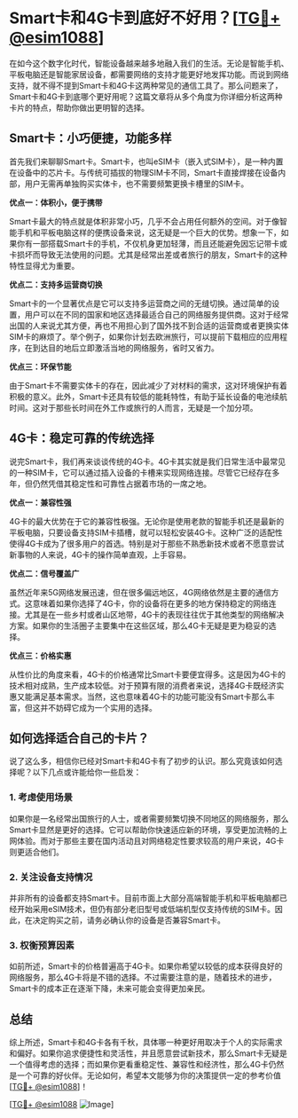 # Smart卡和4G卡到底好不好用？[[TG💪+ @esim1088](https://t.me/s/esim1088)]

在如今这个数字化时代，智能设备越来越多地融入我们的生活。无论是智能手机、平板电脑还是智能家居设备，都需要网络的支持才能更好地发挥功能。而说到网络支持，就不得不提到Smart卡和4G卡这两种常见的通信工具了。那么问题来了，Smart卡和4G卡到底哪个更好用呢？这篇文章将从多个角度为你详细分析这两种卡片的特点，帮助你做出更明智的选择。

## Smart卡：小巧便捷，功能多样

首先我们来聊聊Smart卡。Smart卡，也叫eSIM卡（嵌入式SIM卡），是一种内置在设备中的芯片卡。与传统可插拔的物理SIM卡不同，Smart卡直接焊接在设备内部，用户无需再单独购买实体卡，也不需要频繁更换卡槽里的SIM卡。

**优点一：体积小，便于携带**

Smart卡最大的特点就是体积非常小巧，几乎不会占用任何额外的空间。对于像智能手机和平板电脑这样的便携设备来说，这无疑是一个巨大的优势。想象一下，如果你有一部搭载Smart卡的手机，不仅机身更加轻薄，而且还能避免因忘记带卡或卡损坏而导致无法使用的问题。尤其是经常出差或者旅行的朋友，Smart卡的这种特性显得尤为重要。

**优点二：支持多运营商切换**

Smart卡的一个显著优点是它可以支持多运营商之间的无缝切换。通过简单的设置，用户可以在不同的国家和地区选择最适合自己的网络服务提供商。这对于经常出国的人来说尤其方便，再也不用担心到了国外找不到合适的运营商或者更换实体SIM卡的麻烦了。举个例子，如果你计划去欧洲旅行，可以提前下载相应的应用程序，在到达目的地后立即激活当地的网络服务，省时又省力。

**优点三：环保节能**

由于Smart卡不需要实体卡的存在，因此减少了对材料的需求，这对环境保护有着积极的意义。此外，Smart卡还具有较低的能耗特性，有助于延长设备的电池续航时间。这对于那些长时间在外工作或旅行的人而言，无疑是一个加分项。

## 4G卡：稳定可靠的传统选择

说完Smart卡，我们再来谈谈传统的4G卡。4G卡其实就是我们日常生活中最常见的一种SIM卡，它可以通过插入设备的卡槽来实现网络连接。尽管它已经存在多年，但仍然凭借其稳定性和可靠性占据着市场的一席之地。

**优点一：兼容性强**

4G卡的最大优势在于它的兼容性极强。无论你是使用老款的智能手机还是最新的平板电脑，只要设备支持SIM卡插槽，就可以轻松安装4G卡。这种广泛的适配性使得4G卡成为了很多用户的首选。特别是对于那些不熟悉新技术或者不愿意尝试新事物的人来说，4G卡的操作简单直观，上手容易。

**优点二：信号覆盖广**

虽然近年来5G网络发展迅速，但在很多偏远地区，4G网络依然是主要的通信方式。这意味着如果你选择了4G卡，你的设备将在更多的地方保持稳定的网络连接。尤其是在一些乡村或者山区地带，4G卡的表现往往优于其他类型的网络解决方案。如果你的生活圈子主要集中在这些区域，那么4G卡无疑是更为稳妥的选择。

**优点三：价格实惠**

从性价比的角度来看，4G卡的价格通常比Smart卡要便宜得多。这是因为4G卡的技术相对成熟，生产成本较低。对于预算有限的消费者来说，选择4G卡既经济实惠又能满足基本需求。当然，这也意味着4G卡的功能可能没有Smart卡那么丰富，但这并不妨碍它成为一个实用的选择。

## 如何选择适合自己的卡片？

说了这么多，相信你已经对Smart卡和4G卡有了初步的认识。那么究竟该如何选择呢？以下几点或许能给你一些启发：

### 1. 考虑使用场景

如果你是一名经常出国旅行的人士，或者需要频繁切换不同地区的网络服务，那么Smart卡显然是更好的选择。它可以帮助你快速适应新的环境，享受更加流畅的上网体验。而对于那些主要在国内活动且对网络稳定性要求较高的用户来说，4G卡则更适合他们。

### 2. 关注设备支持情况

并非所有的设备都支持Smart卡。目前市面上大部分高端智能手机和平板电脑都已经开始采用eSIM技术，但仍有部分老旧型号或低端机型仅支持传统的SIM卡。因此，在决定购买之前，请务必确认你的设备是否兼容Smart卡。

### 3. 权衡预算因素

如前所述，Smart卡的价格普遍高于4G卡。如果你希望以较低的成本获得良好的网络服务，那么4G卡将是不错的选择。不过需要注意的是，随着技术的进步，Smart卡的成本正在逐渐下降，未来可能会变得更加亲民。

## 总结

综上所述，Smart卡和4G卡各有千秋，具体哪一种更好用取决于个人的实际需求和偏好。如果你追求便捷性和灵活性，并且愿意尝试新技术，那么Smart卡无疑是一个值得考虑的选择；而如果你更看重稳定性、兼容性和经济性，那么4G卡仍然是一个可靠的好伙伴。无论如何，希望本文能够为你的决策提供一定的参考价值[[TG💪+ @esim1088](https://t.me/s/esim1088)]！

[[TG💪+ @esim1088](https://t.me/s/esim1088) ![Image](https://i.postimg.cc/4NQfJmqS/Snipaste-2025-05-13-00-14-12.png)]